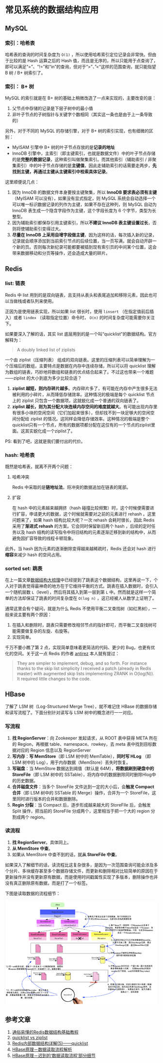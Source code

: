 # 常见系统的数据结构应用

## MySQL

### 索引：哈希表

哈希表的查询的时间复杂度为 `O(1)` ，所以使用哈希索引定位记录会非常快。但由于比较的是 Hash 运算之后的 Hash 值，而且是无序的，所以只能用于点查询了，即可以满足“=”、“!=”和“in”的查询，但对于“>”、”<“这样的范围查询，就只能指望 B 树 / B+ 树索引了。

### 索引： B+ 树

MySQL 的索引就是在 B+ 树的基础上稍微改造了一点来实现的，主要改变的是：

1. 父节点中存储的记录是下层子树中的最小值
2. 非叶子节点的子树指针与关键字个数相同（其实这一条也是由于上一条导致的）

另外，对于不同的 MySQL 的存储引擎，对于 B+ 树的索引实现，也有细微的区别：

* MyISAM 引擎中 B+ 树的叶子节点存放的是**记录的地址**
* InnoDB 引擎中，主索引（即主键索引，也就是数据文件）中的叶子节点存储的是**完整的数据记录**，这种索引叫做聚集索引。而其他索引（辅助索引 / 非聚集索引）中的叶子节点存储的是**主键值**，因此走辅助索引的话需要走两步，**先找到主键，再通过主键从主键索引中检索具体记录**。

这里顺便说几点：

1. 因为 InnoDB 的数据文件本身要按主键聚集，所以 **InnoDB 要求表必须有主键**（MyISAM 可以没有），如果没有显式指定，则 MySQL 系统会自动选择一个可以唯一标识数据记录的列作为主键，如果不存在这种列，则 MySQL 自动为 InnoDB 表生成一个隐含字段作为主键，这个字段长度为 6 个字节，类型为长整型。
2. 因为辅助索引都保存引用主键索引，所以**不建议 InnoDB 表主键设置过长**，否则将使辅助索引变得过大。
3. **尽量在 InnoDB 上采用自增字段做主键**，因为这样的话，每次插入新的记录，记录就会顺序添加到当前索引节点的后续位置，当一页写满，就会自动开辟一个新的页。否则每次新纪录可能都要被插到现有索引页的中间某个位置，这会带来数据移动和分页等操作，还会造成大量的碎片。

## Redis

### list: 链表

Redis 中 list 用到的是双向链表，且支持从表头和表尾追加和移除元素，因此也可以当做栈或者队列来使用。

正因为是使用链表实现，所以如果 list 很长时，使用 `linsert` （在指定值前后插入）或者 `lindex` （读取指定位置）命令时， `O(n)` 的时间复杂度可能需要你关注下。

如果要深入了解的话，其实 list 底层用到的是一个叫“quicklist"的数据结构。官方解释为：

> A doubly linked list of ziplists 

一个由 ziplist（压缩列表） 组成的双向链表。这里的压缩列表可以简单理解为一个压缩后的数组，主要特点是数据在内存中连续存储，所以可以将 quicklist 理解为数组的链表，巧妙地将数组和链表的优点结合起来了。不过这也带来一个难题——ziplist 的大小到底为多少比较合适？

1. **ziplist 越短，则内存碎片越多**。内存碎片多了，有可能在内存中产生很多无法被利用的小碎片，从而降低存储效率。这种情况的极端是每个 quicklist 节点上的 ziplist 只包含一个数据项，这就蜕化成一个普通的双向链表了。
2. **ziplist 越长，则为其分配大块连续内存空间的难度就越大**。有可能出现内存里有很多小块的空闲空间（它们加起来很多），但却找不到一块足够大的空闲空间分配给 ziplist 的情况。这同样会降低存储效率。这种情况的极端是整个quicklist只有一个节点，所有的数据项都分配在这仅有的一个节点的ziplist里面。这其实蜕化成一个ziplist了。

PS: 看到了吧，这就是我们要付出的代价。

### hash: 哈希表

既然是哈希表，就离不开两个问题：

1. 哈希冲突

   Redis 中采取的是**链地址法**，将冲突的数据追加在链表的尾部。

2. 扩容

   在 hash 中的元素越来越拥挤（hash 碰撞比较频繁）时，这个时候便需要进行扩容，申请更大的数据，这个时候就需要对之前的元素进行 rehash 。这里问题来了，如果 hash 结构比较大呢？一次 rehash 会耗时很长，因此 Redis 采用了**渐进式 rehash** 的方案。它会同时保留新旧两个 hash ，后续的定时任务以及 hash 结构的读写指令中将旧结构的元素逐渐迁移到新的结构中，从而避免因扩容导致的线程卡顿现象。

此外，当 hash 因为元素的逐渐删除变得越来越稀疏时，Redis 还会对 hash 进行**缩容**来减少 hash 的空间占用。

### sorted set: 跳表

在上一篇文章[数据结构大梳理]()中已经提到了跳表这个数据结构，这里再说一下，个人对于跳表觉得最神奇的地方在于它维持平衡的方式。跳表在插入数据时，会引入一个随机层数 `L`（level），然后将其插入到第一层到第 `L` 中。然而就是这样一个简单的方法却保证了跳表的时间复杂度在 `O(log n)` ，这已经被人从数学上证明了。

通常这里会有个疑问，就是为什么 Redis 不使用平衡二叉查找树（如红黑树），一般来说主要有两个原因：

1. 在插入和删除时，跳表只需要修改相邻节点的指针即可，而平衡二叉查找树可能需要做复杂的左旋、右旋等。
2. 实现简单。

千万不要小瞧了第 2 点，实现简单意味着更简洁的代码、更少的 Bug，也更有优化的空间。关于这一点 Redis 的作者 [antirez](https://news.ycombinator.com/item?id=1171423) 本人就有提过：

> They are simpler to implement, debug, and so forth. For instance thanks to the skip list simplicity I received a patch (already in Redis master) with augmented skip lists implementing ZRANK in O(log(N)). It required little changes to the code.

## HBase

了解了 LSM 树（Log-Structured Merge Tree），就不难记住 HBase 的数据存储和读写流程了。下面分别针对读写与 LSM 树中的概念进行一一对应。

### 写流程

1. **找 RegionServer**：向 Zookeeper 发起请求，从 ROOT 表中获得 META 所在的 Region，再根据 table、namespace、rowkey，去 meta 表中找到目标数据对应的 Region 信息以及 RegionServer
2. **写内存**：**写 MemStore**（即 LSM 树中的 MemTable），**同时写 HLog** （即 LSM 树中的 Log），用于内存数据（MemStore）丢失时恢复。
3. **写磁盘**：当 MemStore 数据达到阈值（默认是 64M），**将数据刷到硬盘中的 StoreFile**（即 LSM 树中的 SSTable），将内存中的数据删除同时删除Hlog中的历史数据。
4. **合并磁盘文件**：当多个 StoreFile 文件达到一定的大小后，会**触发 Compact 合并**（即 LSM 树中的 SSTable 的 Merge）操作，合并为一个 StoreFile，这里同时进行版本的合并和数据删除。
5. **Regin 分裂**：当 Compact 后，逐步形成越来越大的 StoreFIle 后，会触发 Split 操作，把当前的 StoreFile 分成两个，这里相当于把一个大的 region 分割成两个 region。

### 读流程

1. **找 RegionServer**。具体同上。
2. **从 MemStore 中查**。
3. 如果从 MemStore 中查不到的话，就**从 StoreFile 中查**。

如果深入了解细节的话，读流程比这复杂很多，是因为一次范围查询可能会涉及多个分片、多块缓存甚至多个数据存储文件，而更新和删除相对比较简单的原因在于更新操作并没有更新原有数据，而是使用时间戳属性实现了多版本，删除操作也并没有真正删除原有数据，而是打了一个标签。

下图是读取数据的流程细节：

![](../img/algorithm/hbase-scan.png)

## 参考文章

1. [通俗易懂的Redis数据结构基础教程](https://juejin.im/post/5b53ee7e5188251aaa2d2e16)
2. [quicklist vs ziplist](https://www.jianshu.com/p/ce24c9520731)
3. [Redis内部数据结构详解(5)——quicklist](http://zhangtielei.com/posts/blog-redis-quicklist.html)
4. [HBase原理－数据读取流程解析](http://hbasefly.com/2016/12/21/hbase-getorscan/)
5. [HBase原理－迟到的‘数据读取流程’部分细节](http://hbasefly.com/2017/06/11/hbase-scan-2/)